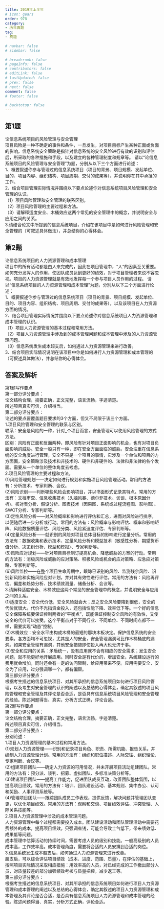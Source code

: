 ```yaml
---  
title: 2019年上半年  
# icon: gears  
order: 978  
category:  
- 历年真题  
tag:  
- 真题  
  
# navbar: false  
# sidebar: false  
  
# breadcrumb: false  
# pageInfo: false  
# contributors: false  
# editLink: false  
# lastUpdated: false  
# prev: false  
# next: false  
comment: false  
# footer: false  
  
# backtotop: false  
---  
```

## 第1题 ##

论信息系统项目的风险管理与安全管理  
项目风险是一种不确定的事件和条件，一旦发生，对项目目标产生某种正面或负面的影响。信息系统安全策略是指针对信息系统的安全风险进行有效的识别和评估后，所采取的各种措施和手段，以及建立的各种管理制度和规章等。 请以“论信息系统项目的风险管理与安全管理”为题，分别从以下三个方面进行论述：  
1、概要叙述你参与管理过的信息系统项目（项目的背景、项目规模、发起单位、目的、项目内容、组织结构、项目周期、交付的成果等），并说明你在其中承担的工作。  
2、结合项目管理实际情况并围绕以下要点论述你对信息系统项目风险管理和安全管理的认识。  
（1）项目风险管理和安全管理的联系区别。  
（2）项目风险管理的主要过程和方法。  
（3）请解释适度安全、木桶效应这两个常见的安全管理中的概念，并说明安全与应用之间的关系。  
3.请结合论文中所提到的信息系统项目，介绍在该项目中是如何进行风险管理和安全管理的（可叙述具体做法），并总结你的心得体会。  


## 第2题 ##

论信息系统项目的人力资源管理和成本管理  
项目中的所有活动都是由人来完成的，因此在项目管理中，“人”的因素至关重要。如何充分发挥人的作用，使团队成员达到更好的绩效，对于项目管理者来说不容忽视。项目的人力资源管理就是有效地发挥每一个参与项目人员作用的过程。 请以“信息系统项目的人力资源管理和成本管理”为题，分别从以下三个方面进行论述：  
1、概要叙述你参与管理过的信息系统项目（项目的青景、项目规模、发起单位、目的、项目内容、组织结构、项目周期、交付的成果等），以及该项目在人力资源方面的情况。  
2、结合项目管理实际情况并围绕以下要点论述你对信息系统项目人力资源管理和成本管理的认识。  
（1）项目人力资源管理的基本过程和常用方法。  
（2）项目人力资源管理中涉及到的成本管理问题和成本管理中涉及的人力资源管理问题。  
（3）信息系统发生成本超支后，如何通过人力资源管理来进行改善。  
3、结合项目实际情况说明在该项目中你是如何进行人力资源管理和成本管理的（可叙述具体做法），并总结你的心得体会。  
  


## 答案及解析 ##

  

第1题写作要点  
第一部分评分要点：  
论文结构合理，摘要正确，正文完整，语言流畅，字迹清楚。  
所述项目真实可信，介绍得当。  
第二部分评分要点：  
论述的要点要覆盖题目要求的3个方面，但又不局限于该三个方面。  
1.项目风险管理和安全管理的联系与区别。  
联系：安全是风险的一种，针对\_个项目而言，安全管理可以使用风险管理的方式方法。  
区别：风险有正面和反面两种，即风险有针对项目正面影响的机会，也有对项目负面影响的威胁。安全一般只有一种，即在安全方面面临的威胁。安全注重在信息系统的安全角度进行管理，安全不只是一个项目的事情，它涉及一个单位和项目的方方面面，安全策略涉及技术和非技术的、硬件和非硬件的、法律和非法律的各个发面。需要从一个单位的整体角度去考虑。  
2.项目风险管理的主要过程和方法。  
(1)风险管理规划——决定如何进行规划和实施项目风险管理活动。常用的方法有：分析技术、专家判断、会议。  
(2)风险识别——判断哪些风险会影响项目，并以书面形式记录其特点。常用的方法有：文档审查、信息收集技术（头脑风暴、德尔菲技术、访谈、根本原因分析)、核对表分析、假设分析、图表技术（因果图、系统或过程流程图、影响图）、SWOT分析、专家判断等。  
(3)定性风险分析——对风险概率和影响进行评估和汇总，进而对风险进行排序，以便随后进一步分析或行动。常用的方法有：风险概率与影响评估、概率和影响矩阵、风险数据质量评估、风险分类、风险紧迫度评估、专家判断等。  
(4)定量风险分析——就识别的风险对项目总体目标的影响进行定量分析。常用的方法有：数据收集和表示技术、定量风险分析和模型技术（敏感性分析、期望货币值分析、决策树分析、模型和模拟）、专家判断等。  
(5)风险应对规划——针对项目目标制订提高机会、降低威胁的方案的行动。常用的方法有：消极风险或威胁的应对策略、积极风险或机会的应对策略、应急应对策略、专家判断等。  
(6)风险监控——在整个项目生命周期中，跟踪已识别的风险、监测残余风险、识别新风险和实施风险应对计划，并对其有效性进行评估。常用的方法有：风险再评估、偏差和趋势分析、技术绩效测量、储备分析、会议等。  
3.请解释适度安全、木桶效应这两个常见的安全管理中的概念，并说明安全与应用之间的关系。  
(1)适度安全：安全代价低，安全风险就会大；反之安全风险要降到很低，安全的代价就很大。代价不光指资金投入，还包括性能下降、效率低下等。一个好的信息安全保障系统要保证控制两者的“平衡点”，既能保证控制安全风险的有效性，又使安全的代价可以接受。这个平衡点对于不同行业、不同单位、不同时间点都不一样，需要实现“动态”控制。  
(2)木桶效应：安全水平由构成木桶的最短的那块木板决定。保护信息系统的安全要素，各方面均不可忽视，尤其是人的安全，安全管理漏洞可比作木桶桶底的漏洞。如果安全管理有漏洞，其他安全措施即使投入再大也无济于事。  
(3)安全和应用的关系：矛盾统一，没有应用就不会有相应的安全需求；发生安全问题，就不能更好地开展应用。同时安全是有代价的，增加安全，系统建设运行的费用就会增加，同时还会有一定的访问限制，给应用带来不便。应用需要安全，安全为了应用，过分强调哪一个，都有偏颇。  
第三部分评分要点：  
根据考生描述的信息系统项目、对其所承担的信息系统项目如何进行项目风险管理，以及考生对安全管理的认识的阐述以及总结的心得体会，确定其叙述的项目风险管理和安全管理及其评论是否合适，是否具有信息系统项目风险管理和安全管理的经验。陈述问题得当、真实，分析方式正确，评论合适。  
第2题写作要点  
第一部分评分要点：  
论文结构合理，摘要正确，正文完整，语言流畅，字迹清楚。  
所述项目真实可信，介绍得当。  
第二部分评分要点：  
分别论述：  
1.项目人力资源管理的基本过程和常用方法。  
(1)规划人力资源管理——识别和记录项目角色、职责、所需机能、报告关系，并编制人力资源管理计划。常用的方法有：组织和职位描述、人际交往、组织理论、专家判断、会议等。  
(2)组建项目团队——确定人力资源的可用情况，并未开展项目活动组建团队。常用的方法有：预分派、谈判、招募、虚拟团队、多标准决策分析等。  
(3)建设项目团队——提高工作能力，促进团队成员互动，改善团队整体氛围，以提高项目绩效。常用的方法有：培训、团队建设活动、基本规则、集中办公、认可和奖励、人事评测系统等。  
(4)管理项目团队——跟踪团队成员工作表现，提供反馈，解决问题并管理团队变更，以优化项目绩效。常用的方法有：观察和交谈、项目绩效评估、冲突管理、人际关系技能等。  
2.项目人力资源管理中涉及的成本管理问题。  
人力资源管理中每个过程都需要投入成本。团队建设活动和团队管理活动中需要花费额外的成本，提高项目绩效。只强调省钱，可能会导致士气低下，带来绩效低、成果低等问题。  
成本管理中估算活动的持续时间，需要考虑人员的级别和技能。一般高级别的人员成本高，工作效率高。成本管理角度，需要将合适的人员安排到合适的岗位。  
3.信息系统发生成本超支后，如何通过人力资源管理来进行改善。  
超支后，可以综合评估项目绩效（成本、进度、范围、质量），在评估的基础上，按照项目实际情况采取相应措施：用效率高的人员，对已经完成的工作撤出部分人员，对质量较差的部分加强绩效考核与质量把控，减少返工等。  
第三部分评分要点：  
根据考生描述的信息系统项目、对其所承担的信息系统项目如何进行项目人力资源管理和成本管理的阐述以及总结的心得体会，确定其叙述的项目人力资源管理和成本管理及其评论是否合适，是否具有信息系统项目人力资源管理和成本管理的经验。陈述问题得当、真实，分析方式正确，评论合适。  

